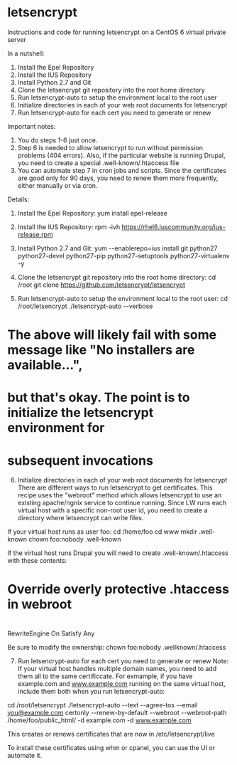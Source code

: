 # letsencrypt
Instructions and code for running letsencrypt on a CentOS 6 virtual private server

In a nutshell:

1. Install the Epel Repository
2. Install the IUS Repository
3. Install Python 2.7 and Git
4. Clone the letsencrypt git repository into the root home directory
5. Run letsencrypt-auto to setup the environment local to the root user
6. Initialize directories in each of your web root documents for letsencrypt
7. Run letsencrypt-auto for each cert you need to generate or renew

Important notes:
1. You do steps 1-6 just once. 
2. Step 6 is needed to allow letsencrypt to run without permission problems (404 errors). Also, if the particular website is running Drupal, you need to create a special .well-known/.htaccess file
3. You can automate step 7 in cron jobs and scripts. Since the certificates are good only for 90 days, you need to renew them more frequently, either manually or via cron.

Details:

1. Install the Epel Repository: 
yum install epel-release

2. Install the IUS Repository:
rpm -ivh https://rhel6.iuscommunity.org/ius-release.rpm

3. Install Python 2.7 and Git:
yum --enablerepo=ius install git python27 python27-devel python27-pip python27-setuptools python27-virtualenv -y

4. Clone the letsencrypt git repository into the root home directory:
cd /root
git clone https://github.com/letsencrypt/letsencrypt

5. Run letsencrypt-auto to setup the environment local to the root user:
cd /root/letsencrypt
./letsencrypt-auto --verbose
# The above will likely fail with some message like "No installers are available...", 
# but that's okay. The point is to initialize the letsencrypt environment for 
# subsequent invocations

6.  Initialize directories in each of your web root documents for letsencrypt
There are different ways to run letsencrypt to get certificates. This recipe uses the
"webroot" method which allows letsencrypt to use an existing apache/ngnix service to
continue running. Since LW runs each virtual host with a specific non-root user id,
you need to create a directory where letsencrypt can write files.

If your virtual host runs as user foo:
cd /home/foo
cd www 
mkdir .well-known
chown foo:nobody .well-known

If the virtual host runs Drupal you will need to create .well-known/.htaccess with
these contents:
#
# Override overly protective .htaccess in webroot
#
RewriteEngine On
Satisfy Any

Be sure to modify the ownership:
chown foo:nobody .wellknown/.htaccess

7. Run letsencrypt-auto for each cert you need to generate or renew
Note: If your virtual host handles multiple domain names, you need to add them all to the same certificcate. For exmample, if you have example.com and www.example.com running on the same virtual host, include them both when you run letsencrypt-auto:

cd /root/letsencrypt
./letsencrypt-auto --text --agree-tos --email you@example.com certonly --renew-by-default --webroot --webroot-path /home/foo/public_html/ -d example.com -d www.example.com

This creates or renews certificates that are now in /etc/letsencrypt/live

To install these certificates using whm or cpanel, you can use the UI or automate it.


